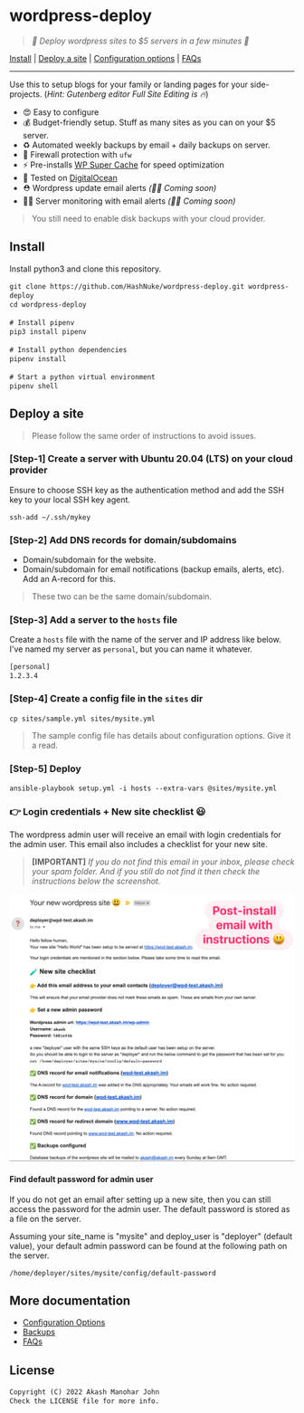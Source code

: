 # wordpress-deploy
> *🚀 Deploy wordpress sites to $5 servers in a few minutes 🚀*

[Install](#install) | [Deploy a site](#deploy-a-site) | [Configuration options](docs/configuration.md) | [FAQs](docs/faqs.md)

-----

Use this to setup blogs for your family or landing pages for your side-projects. (*Hint: Gutenberg editor Full Site Editing is 🔥*)

* 😍 Easy to configure
* 💰 Budget-friendly setup. Stuff as many sites as you can on your $5 server.
* ♻️ Automated weekly backups by email + daily backups on server.
* 💪 Firewall protection with `ufw`
* ⚡️ Pre-installs [WP Super Cache](https://wordpress.org/plugins/wp-super-cache/) for speed optimization
* 🧪 Tested on [DigitalOcean](https://www.digitalocean.com/)
* ⛑ Wordpress update email alerts *(👨‍💻 Coming soon)*
* 👮‍♀️ Server monitoring with email alerts *(👨‍💻 Coming soon)*

> You still need to enable disk backups with your cloud provider.

## Install

Install python3 and clone this repository.

```
git clone https://github.com/HashNuke/wordpress-deploy.git wordpress-deploy
cd wordpress-deploy

# Install pipenv
pip3 install pipenv

# Install python dependencies
pipenv install

# Start a python virtual environment
pipenv shell
```

## Deploy a site

> Please follow the same order of instructions to avoid issues.

### [Step-1] Create a server with Ubuntu 20.04 (LTS) on your cloud provider

Ensure to choose SSH key as the authentication method and add the SSH key to your local SSH key agent.

```
ssh-add ~/.ssh/mykey
```

### [Step-2] Add DNS records for domain/subdomains

* Domain/subdomain for the website.
* Domain/subdomain for email notifications (backup emails, alerts, etc). Add an A-record for this.

> These two can be the same domain/subdomain.

### [Step-3] Add a server to the `hosts` file

Create a `hosts` file with the name of the server and IP address like below. I've named my server as `personal`, but you can name it whatever.

```play
[personal]
1.2.3.4
```

### [Step-4] Create a config file in the `sites` dir

```
cp sites/sample.yml sites/mysite.yml
```

> The sample config file has details about configuration options. Give it a read.

### [Step-5] Deploy

```
ansible-playbook setup.yml -i hosts --extra-vars @sites/mysite.yml
```

### 👉 Login credentials + New site checklist 😃

The wordpress admin user will receive an email with login credentials for the admin user. This email also includes a checklist for your new site.

> **[IMPORTANT]** *If you do not find this email in your inbox, please check your spam folder. And if you still do not find it then check the instructions below the screenshot.*

![Post-install email with instructions](docs/images/post-install-email.png)

#### Find default password for admin user

If you do not get an email after setting up a new site, then you can still access the password for the admin user. The default password is stored as a file on the server.

Assuming your site_name is "mysite" and deploy_user is "deployer" (default value), your default admin password can be found at the following path on the server.

```
/home/deployer/sites/mysite/config/default-password
```

## More documentation

* [Configuration Options](docs/configuration.md)
* [Backups](docs/backups.md)
* [FAQs](docs/faqs.md)

## License

```
Copyright (C) 2022 Akash Manohar John
Check the LICENSE file for more info.
```
